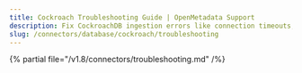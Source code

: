 ```yaml
---
title: Cockroach Troubleshooting Guide | OpenMetadata Support
description: Fix CockroachDB ingestion errors like connection timeouts, incorrect credentials, or unsupported SQL dialects.
slug: /connectors/database/cockroach/troubleshooting
---
```


{% partial file="/v1.8/connectors/troubleshooting.md" /%}
